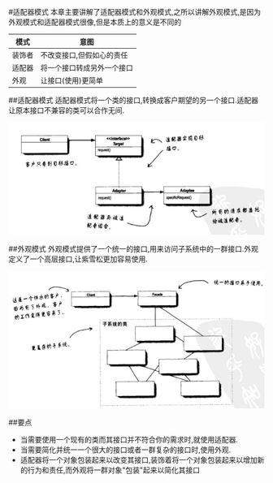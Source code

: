#适配器模式
本章主要讲解了适配器模式和外观模式,之所以讲解外观模式,是因为
外观模式和适配器模式很像,但是本质上的意义是不同的

模式|意图
---|---
装饰者|不改变接口,但假如心的责任
适配器|将一个接口转成另外一个接口
外观|让接口(使用)更简单

##适配器模式
适配器模式将一个类的接口,转换成客户期望的另一个接口.适配器让原本接口不兼容的类可以合作无间.

![Class Graph](/code/src/main/java/com/siyehua/chapter7/chapter7_001.jpg)


##外观模式
外观模式提供了一个统一的接口,用来访问子系统中的一群接口.外观定义了一个高层接口,让紫雪松更加容易使用.

![Class Graph](/code/src/main/java/com/siyehua/chapter7/chapter7_002.jpg)

##要点
 * 当需要使用一个现有的类而其接口并不符合你的需求时,就使用适配器.
 * 当需要简化并统一一个很大的接口或者一群复杂的接口时,使用外观.
 * 适配器将一个对象包装起来以改变其接口,装饰着将一个对象包装起来以增加新的行为和责任,而外观将一群对象"包装"起来以简化其接口

